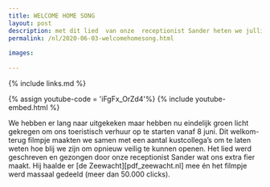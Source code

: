 ```yaml
---
title: WELCOME HOME SONG
layout: post
description: met dit lied  van onze  receptionist Sander heten we jullie opnieuw van harte welkom
permalink: /nl/2020-06-03-welcomehomesong.html
    
images: 
    
---
```


{% include links.md %}

{% assign youtube-code = 'iFgFx_OrZd4'%}
{% include youtube-embed.html %}


We hebben er lang naar uitgekeken maar hebben nu  eindelijk groen licht gekregen om ons toeristisch verhuur op te starten vanaf 8 juni.
Dit welkom-terug filmpje maakten we samen met een aantal kustcollega’s om te laten weten hoe blij we zijn om opnieuw veilig te kunnen openen.
Het lied werd geschreven en gezongen door onze receptionist Sander wat ons extra fier maakt. Hij haalde er [de Zeewacht][pdf_zeewacht.nl] mee én het filmpje werd massaal gedeeld (meer dan 50.000 clicks).




